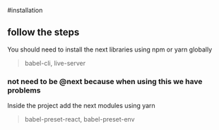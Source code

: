 #installation
## follow the steps

You should need to install the next libraries using npm or yarn globally
>babel-cli, live-server
### not need to be @next because when using this we have problems

Inside the project add the next modules using yarn
>babel-preset-react, babel-preset-env